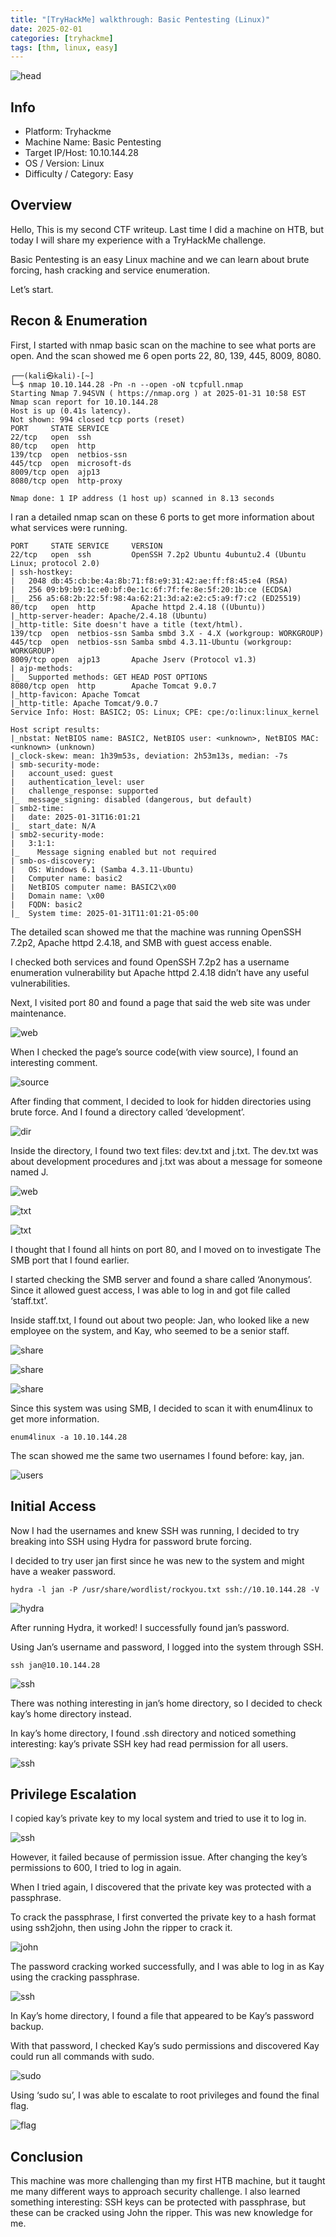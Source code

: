 ```yaml
---
title: "[TryHackMe] walkthrough: Basic Pentesting (Linux)"
date: 2025-02-01
categories: [tryhackme]
tags: [thm, linux, easy]
---
```


![head](/assets/images/tryhackme/basic_pentesting/스크린샷%202025-08-23%20오후%207.05.28.png)

## Info

- Platform: Tryhackme
- Machine Name: Basic Pentesting
- Target IP/Host: 10.10.144.28
- OS / Version: Linux
- Difficulty / Category: Easy

## Overview
Hello, This is my second CTF writeup. Last time I did a machine on HTB, but today I will share my experience with a TryHackMe challenge.

Basic Pentesting is an easy Linux machine and we can learn about brute forcing, hash cracking and service enumeration.

Let’s start.

## Recon & Enumeration
First, I started with nmap basic scan on the machine to see what ports are open. And the scan showed me 6 open ports 22, 80, 139, 445, 8009, 8080.

```
┌──(kali㉿kali)-[~]
└─$ nmap 10.10.144.28 -Pn -n --open -oN tcpfull.nmap 
Starting Nmap 7.94SVN ( https://nmap.org ) at 2025-01-31 10:58 EST
Nmap scan report for 10.10.144.28
Host is up (0.41s latency).
Not shown: 994 closed tcp ports (reset)
PORT     STATE SERVICE 
22/tcp   open  ssh      
80/tcp   open  http
139/tcp  open  netbios-ssn              
445/tcp  open  microsoft-ds
8009/tcp open  ajp13
8080/tcp open  http-proxy               
                         
Nmap done: 1 IP address (1 host up) scanned in 8.13 seconds
```

I ran a detailed nmap scan on these 6 ports to get more information about what services were running.

```
PORT     STATE SERVICE     VERSION
22/tcp   open  ssh         OpenSSH 7.2p2 Ubuntu 4ubuntu2.4 (Ubuntu Linux; protocol 2.0)
| ssh-hostkey: 
|   2048 db:45:cb:be:4a:8b:71:f8:e9:31:42:ae:ff:f8:45:e4 (RSA)
|   256 09:b9:b9:1c:e0:bf:0e:1c:6f:7f:fe:8e:5f:20:1b:ce (ECDSA)
|_  256 a5:68:2b:22:5f:98:4a:62:21:3d:a2:e2:c5:a9:f7:c2 (ED25519)
80/tcp   open  http        Apache httpd 2.4.18 ((Ubuntu))
|_http-server-header: Apache/2.4.18 (Ubuntu)
|_http-title: Site doesn't have a title (text/html).
139/tcp  open  netbios-ssn Samba smbd 3.X - 4.X (workgroup: WORKGROUP)
445/tcp  open  netbios-ssn Samba smbd 4.3.11-Ubuntu (workgroup: WORKGROUP)
8009/tcp open  ajp13       Apache Jserv (Protocol v1.3)
| ajp-methods: 
|_  Supported methods: GET HEAD POST OPTIONS
8080/tcp open  http        Apache Tomcat 9.0.7
|_http-favicon: Apache Tomcat
|_http-title: Apache Tomcat/9.0.7
Service Info: Host: BASIC2; OS: Linux; CPE: cpe:/o:linux:linux_kernel

Host script results:
|_nbstat: NetBIOS name: BASIC2, NetBIOS user: <unknown>, NetBIOS MAC: <unknown> (unknown)
|_clock-skew: mean: 1h39m53s, deviation: 2h53m13s, median: -7s
| smb-security-mode: 
|   account_used: guest
|   authentication_level: user
|   challenge_response: supported
|_  message_signing: disabled (dangerous, but default)
| smb2-time: 
|   date: 2025-01-31T16:01:21
|_  start_date: N/A
| smb2-security-mode: 
|   3:1:1: 
|_    Message signing enabled but not required
| smb-os-discovery: 
|   OS: Windows 6.1 (Samba 4.3.11-Ubuntu)
|   Computer name: basic2
|   NetBIOS computer name: BASIC2\x00
|   Domain name: \x00
|   FQDN: basic2
|_  System time: 2025-01-31T11:01:21-05:00
```

The detailed scan showed me that the machine was running OpenSSH 7.2p2, Apache httpd 2.4.18, and SMB with guest access enable.

I checked both services and found OpenSSH 7.2p2 has a username enumeration vulnerability but Apache httpd 2.4.18 didn’t have any useful vulnerabilities.

Next, I visited port 80 and found a page that said the web site was under maintenance.

![web](/assets/images/tryhackme/basic_pentesting/스크린샷%202025-08-23%20오후%207.07.48.png)

When I checked the page’s source code(with view source), I found an interesting comment.

![source](/assets/images/tryhackme/basic_pentesting/스크린샷%202025-08-23%20오후%207.08.29.png)

After finding that comment, I decided to look for hidden directories using brute force. And I found a directory called ‘development’.

![dir](/assets/images/tryhackme/basic_pentesting/스크린샷%202025-08-23%20오후%207.09.27.png)

Inside the directory, I found two text files: dev.txt and j.txt. The dev.txt was about development procedures and j.txt was about a message for someone named J.

![web](/assets/images/tryhackme/basic_pentesting/스크린샷%202025-08-23%20오후%207.10.04.png)

![txt](/assets/images/tryhackme/basic_pentesting/스크린샷%202025-08-23%20오후%207.10.35.png)

![txt](/assets/images/tryhackme/basic_pentesting/스크린샷%202025-08-23%20오후%207.11.05.png)

I thought that I found all hints on port 80, and I moved on to investigate The SMB port that I found earlier.

I started checking the SMB server and found a share called ‘Anonymous’. Since it allowed guest access, I was able to log in and got file called ‘staff.txt’.

Inside staff.txt, I found out about two people: Jan, who looked like a new employee on the system, and Kay, who seemed to be a senior staff.

![share](/assets/images/tryhackme/basic_pentesting/스크린샷%202025-08-23%20오후%207.12.44.png)

![share](/assets/images/tryhackme/basic_pentesting/스크린샷%202025-08-23%20오후%207.13.14.png)

![share](/assets/images/tryhackme/basic_pentesting/스크린샷%202025-08-23%20오후%207.13.36.png)

Since this system was using SMB, I decided to scan it with enum4linux to get more information.

`enum4linux -a 10.10.144.28`

The scan showed me the same two usernames I found before: kay, jan.

![users](/assets/images/tryhackme/basic_pentesting/스크린샷%202025-08-23%20오후%207.14.24.png)

## Initial Access

Now I had the usernames and knew SSH was running, I decided to try breaking into SSH using Hydra for password brute forcing.

I decided to try user jan first since he was new to the system and might have a weaker password.

`hydra -l jan -P /usr/share/wordlist/rockyou.txt ssh://10.10.144.28 -V`

![hydra](/assets/images/tryhackme/basic_pentesting/스크린샷%202025-08-23%20오후%207.15.17.png)

After running Hydra, it worked! I successfully found jan’s password.

Using Jan’s username and password, I logged into the system through SSH.

`ssh jan@10.10.144.28`

![ssh](/assets/images/tryhackme/basic_pentesting/스크린샷%202025-08-23%20오후%207.16.25.png)

There was nothing interesting in jan’s home directory, so I decided to check kay’s home directory instead.

In kay’s home directory, I found .ssh directory and noticed something interesting: kay’s private SSH key had read permission for all users.

![ssh](/assets/images/tryhackme/basic_pentesting/스크린샷%202025-08-23%20오후%207.17.07.png)

## Privilege Escalation

I copied kay’s private key to my local system and tried to use it to log in.

![ssh](/assets/images/tryhackme/basic_pentesting/스크린샷%202025-08-23%20오후%207.18.11.png)

However, it failed because of permission issue. After changing the key’s permissions to 600, I tried to log in again.

When I tried again, I discovered that the private key was protected with a passphrase.

To crack the passphrase, I first converted the private key to a hash format using ssh2john, then using John the ripper to crack it.

![john](/assets/images/tryhackme/basic_pentesting/스크린샷%202025-08-23%20오후%207.19.00.png)

The password cracking worked successfully, and I was able to log in as Kay using the cracking passphrase.

![ssh](/assets/images/tryhackme/basic_pentesting/스크린샷%202025-08-23%20오후%207.19.42.png)

In Kay’s home directory, I found a file that appeared to be Kay’s password backup.

With that password, I checked Kay’s sudo permissions and discovered Kay could run all commands with sudo.

![sudo](/assets/images/tryhackme/basic_pentesting/스크린샷%202025-08-23%20오후%207.20.36.png)

Using ‘sudo su’, I was able to escalate to root privileges and found the final flag.

![flag](/assets/images/tryhackme/basic_pentesting/스크린샷%202025-08-23%20오후%207.21.28.png)

## Conclusion

This machine was more challenging than my first HTB machine, but it taught me many different ways to approach security challenge. I also learned something interesting: SSH keys can be protected with passphrase, but these can be cracked using John the ripper. This was new knowledge for me.